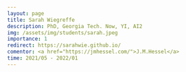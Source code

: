 ```yaml
---
layout: page
title: Sarah Wiegreffe
description: PhD, Georgia Tech. Now, YI, AI2
img: /assets/img/students/sarah.jpeg
importance: 1
redirect: https://sarahwie.github.io/
comentor: <a href="https://jmhessel.com/">J.M.Hessel</a>
time: 2021/05 - 2022/01
---
```


